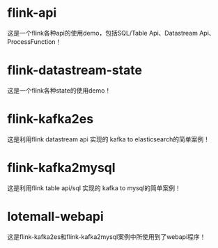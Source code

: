 # flink-api
这是一个flink各种api的使用demo，包括SQL/Table Api、Datastream Api、ProcessFunction！

# flink-datastream-state
这是一个flink各种state的使用demo！

# flink-kafka2es
这是利用flink datastream api 实现的 kafka to elasticsearch的简单案例！

# flink-kafka2mysql
这是利用flink table api/sql 实现的 kafka to mysql的简单案例！

# lotemall-webapi
这是flink-kafka2es和flink-kafka2mysql案例中所使用到了webapi程序！
